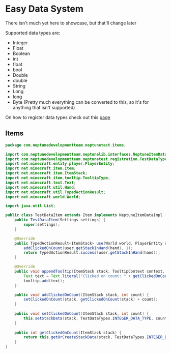 # Easy Data System
There isn't much yet here to showcase, but that'll change later

Supported data types are:
- Integer
- Float
- Boolean
- int
- float
- bool
- Double
- double
- String
- Long
- long
- Byte (Pretty much everything can be converted to this, so it's for anything that isn't supported)

On how to register data types check out this [page](%wiki%/registration)


## Items
```java
package com.neptunedevelopmentteam.neptunetest.items;

import com.neptunedevelopmentteam.neptunelib.interfaces.NeptuneItemDataImpl;
import com.neptunedevelopmentteam.neptunetest.registration.TestDataTypes;
import net.minecraft.entity.player.PlayerEntity;
import net.minecraft.item.Item;
import net.minecraft.item.ItemStack;
import net.minecraft.item.tooltip.TooltipType;
import net.minecraft.text.Text;
import net.minecraft.util.Hand;
import net.minecraft.util.TypedActionResult;
import net.minecraft.world.World;

import java.util.List;

public class TestDataItem extends Item implements NeptuneItemDataImpl {
    public TestDataItem(Settings settings) {
        super(settings);
    }

    @Override
    public TypedActionResult<ItemStack> use(World world, PlayerEntity user, Hand hand) {
        addClickedOnCount(user.getStackInHand(hand), 1);
        return TypedActionResult.success(user.getStackInHand(hand));
    }

    @Override
    public void appendTooltip(ItemStack stack, TooltipContext context, List<Text> tooltip, TooltipType type) {
        Text text = Text.literal("Clicked on count: " + getClickedOnCount(stack));
        tooltip.add(text);
    }

    public void addClickedOnCount(ItemStack stack, int count) {
        setClickedOnCount(stack, getClickedOnCount(stack) + count);
    }
    
    public void setClickedOnCount(ItemStack stack, int count) {
        this.setStackData(stack, TestDataTypes.INTEGER_DATA_TYPE, count);
    }
    
    public int getClickedOnCount(ItemStack stack) {
        return this.getOrCreateStackData(stack, TestDataTypes.INTEGER_DATA_TYPE); // Default is set on registration, but you can also define a default with one of the available functions
    }
}

```